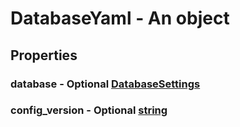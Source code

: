 

# DatabaseYaml - An object



## Properties



### database - Optional [DatabaseSettings](DatabaseSettings)



### config_version - Optional [string](string)

